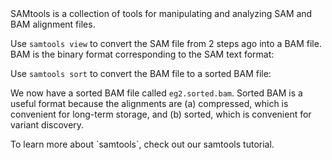 <script>
import Link from "components/Link.svelte";
import Alert from "components/Alert.svelte";
import Execute from "components/Execute.svelte";
</script>

<Link href="http://www.htslib.org/">SAMtools</Link> is a collection of tools for manipulating and analyzing SAM and BAM alignment files.

Use `samtools view` to convert the SAM file from 2 steps ago into a BAM file. BAM is the binary format corresponding to the SAM text format:

<Execute command="samtools view eg2.sam -o eg2.bam" />

Use `samtools sort` to convert the BAM file to a sorted BAM file:

<Execute command="samtools sort eg2.sam -o eg2.sorted.bam" />

We now have a sorted BAM file called `eg2.sorted.bam`. Sorted BAM is a useful format because the alignments are (a) compressed, which is convenient for long-term storage, and (b) sorted, which is convenient for variant discovery.

<Alert>
	To learn more about `samtools`, check out our <Link href="/tutorials?id=samtools-intro">samtools tutorial</Link>.
</Alert>

